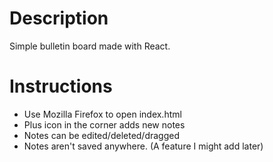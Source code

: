 # Description

Simple bulletin board made with React.

# Instructions

 - Use Mozilla Firefox to open index.html
 - Plus icon in the corner adds new notes
 - Notes can be edited/deleted/dragged
 - Notes aren't saved anywhere. (A feature I might add later)
